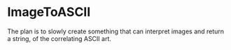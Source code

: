 # ImageToASCII
The plan is to slowly create something that can interpret images and return a string, of the correlating ASCII art.
